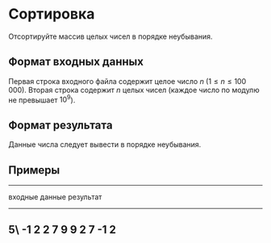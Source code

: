 # Сортировка

Отсортируйте массив целых чисел в порядке неубывания.

## Формат входных данных

Первая строка входного файла содержит целое число $n$ ($1 \leqslant n \leqslant 100\,000$).
Вторая строка содержит $n$ целых чисел (каждое число по модулю не превышает $10^9$).

## Формат результата

Данные числа следует вывести в порядке неубывания.

## Примеры

------------------------------
входные данные  результат
--------------  --------------
5\              -1 2 2 7 9
9 2 7 -1 2
------------------------------
